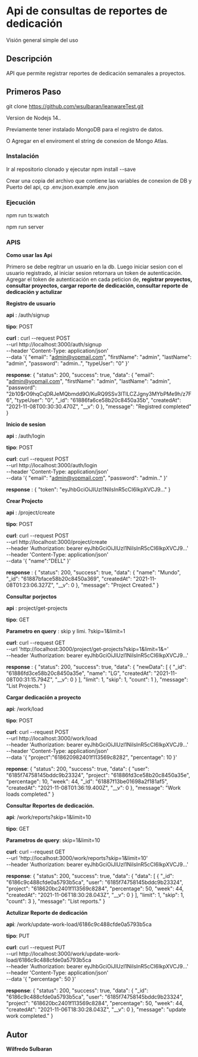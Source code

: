 # Api de consultas de reportes de dedicación

Visión general simple del uso
## Descripción

API que permite registrar reportes de dedicación semanales a proyectos. 
## Primeros Paso
git clone https://github.com/wsulbaran/leanwareTest.git

Version de Nodejs 14.*.*

Previamente tener instalado MongoDB para el registro de datos.

O Agregar en el enviroment el string de conexion de Mongo Atlas. 
### Instalación
Ir al repositorio clonado y ejecutar npm install --save

Crear una copia del archivo que contiene las variables de conexion de DB y Puerto del api, cp .env.json.example .env.json
### Ejecución
npm run ts:watch

npm run server

### APIS

**Como usar las Api**

Primero se debe regitrar un usuario en la db. Luego iniciar sesion con el usuario registrado, al iniciar
sesion retornara un token de autenticación. Agregar el token de autenticación en cada peticion de, **registrar proyectos, consultar proyectos, cargar reporte de dedicación,  consultar reporte de dedicación y actulizar**

**Registro de usuario**

**api** : /auth/signup

**tipo**: POST

**curl** : curl --request POST \
  --url http://localhost:3000/auth/signup \
  --header 'Content-Type: application/json' \
  --data '{	
	"email": "admin@yopmail.com",
	"firstName": "admin",
	"lastName": "admin",
	"password": "admin..",
	"typeUser": "0"
}'

**response**: {
  "status": 200,
  "success": true,
  "data": {
    "email": "admin@yopmail.com",
    "firstName": "admin",
    "lastName": "admin",
    "password": "$2b$10$rO9hqCqDRJeMQbmdd9O/KuRQ9SSv3ITlLCZJgny3MYbPMe9h/z7F6",
    "typeUser": "0",
    "_id": "61886fa6ce58b20c8450a35b",
    "createdAt": "2021-11-08T00:30:30.470Z",
    "__v": 0
  },
  "message": "Registred completed"
}

**Inicio de sesion**

**api** : /auth/login

**tipo**: POST

**curl**: curl --request POST \
  --url http://localhost:3000/auth/login \
  --header 'Content-Type: application/json' \
  --data '{	
	"email": "admin@yopmail.com",
	"password": "admin.."
}'

**response** : {
  "token": "eyJhbGciOiJIUzI1NiIsInR5cCI6IkpXVCJ9..."
}

**Crear Projecto**

**api** : /project/create

**tipo**: POST

**curl**: curl --request POST \
  --url http://localhost:3000/project/create \
  --header 'Authorization: bearer eyJhbGciOiJIUzI1NiIsInR5cCI6IkpXVCJ9...' \
  --header 'Content-Type: application/json' \
  --data '{
	"name":"DELL"
}'

**response** : {
  "status": 200,
  "success": true,
  "data": {
    "name": "Mundo",
    "_id": "61887bface58b20c8450a369",
    "createdAt": "2021-11-08T01:23:06.327Z",
    "__v": 0
  },
  "message": "Project Created."
}

**Consultar porjectos**

**api** : project/get-projects

**tipo**: GET

**Parametro en query** : skip y limi. ?skip=1&limit=1

**curl**: curl --request GET \
  --url 'http://localhost:3000/project/get-projects?skip=1&limit=1&=' \
  --header 'Authorization: bearer  eyJhbGciOiJIUzI1NiIsInR5cCI6IkpXVCJ9...'

**response** : {
  "status": 200,
  "success": true,
  "data": {
    "newData": [
      {
        "_id": "61886fd3ce58b20c8450a35e",
        "name": "LG",
        "createdAt": "2021-11-08T00:31:15.794Z",
        "__v": 0
      }
    ],
    "limit": 1,
    "skip": 1,
    "count": 1
  },
  "message": "List Projects."
}

**Cargar dedicación a proyecto**

**api**: /work/load

**tipo**: POST

**curl**: curl --request POST \
  --url http://localhost:3000/work/load \
  --header 'Authorization: bearer  eyJhbGciOiJIUzI1NiIsInR5cCI6IkpXVCJ9...' \
  --header 'Content-Type: application/json' \
  --data '{
	"project":"618620982401f113569c8282",
	"percentage": 10
}'

**reponse**: {
  "status": 200,
  "success": true,
  "data": {
    "user": "6185f74758145bddc9b23324",
    "project": "61886fd3ce58b20c8450a35e",
    "percentage": 10,
    "week": 44,
    "_id": "61887f13be01698a2f181af5",
    "createdAt": "2021-11-08T01:36:19.400Z",
    "__v": 0
  },
  "message": "Work loads completed."
}

**Consultar Reportes de dedicación.**

**api**: /work/reports?skip=1&limit=10

**tipo**: GET

**Parametros de query**: skip=1&limit=10

**curl**: curl --request GET \
  --url 'http://localhost:3000/work/reports?skip=1&limit=10' \
  --header 'Authorization: bearer  eyJhbGciOiJIUzI1NiIsInR5cCI6IkpXVCJ9...'

**response**: {
  "status": 200,
  "success": true,
  "data": {
    "data": [
      {
        "_id": "6186c9c488cfde0a5793b5ca",
        "user": "6185f74758145bddc9b23324",
        "project": "618620bc2401f113569c8284",
        "percentage": 50,
        "week": 44,
        "createdAt": "2021-11-06T18:30:28.043Z",
        "__v": 0
      }
    ],
    "limit": 1,
    "skip": 1,
    "count": 3
  },
  "message": "List reports."
}

**Actulizar Reporte de dedicación**

**api**: /work/update-work-load/6186c9c488cfde0a5793b5ca

**tipo**: PUT

**curl**: curl --request PUT \
  --url http://localhost:3000/work/update-work-load/6186c9c488cfde0a5793b5ca \
  --header 'Authorization: bearer  eyJhbGciOiJIUzI1NiIsInR5cCI6IkpXVCJ9...' \
  --header 'Content-Type: application/json' \
  --data '{
	"percentage": 50
}'

**response**: {
  "status": 200,
  "success": true,
  "data": {
    "_id": "6186c9c488cfde0a5793b5ca",
    "user": "6185f74758145bddc9b23324",
    "project": "618620bc2401f113569c8284",
    "percentage": 50,
    "week": 44,
    "createdAt": "2021-11-06T18:30:28.043Z",
    "__v": 0
  },
  "message": "update work completed."
}
## Autor

**Wilfredo Sulbaran**
